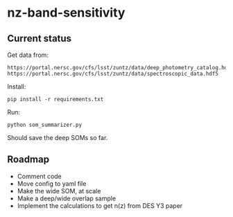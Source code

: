 # nz-band-sensitivity

## Current status

Get data from:

    https://portal.nersc.gov/cfs/lsst/zuntz/data/deep_photometry_catalog.hdf5
    https://portal.nersc.gov/cfs/lsst/zuntz/data/spectroscopic_data.hdf5

Install:

    pip install -r requirements.txt

Run:

    python som_summarizer.py


Should save the deep SOMs so far.

## Roadmap

- Comment code
- Move config to yaml file
- Make the wide SOM, at scale
- Make a deep/wide overlap sample
- Implement the calculations to get n(z) from DES Y3 paper

